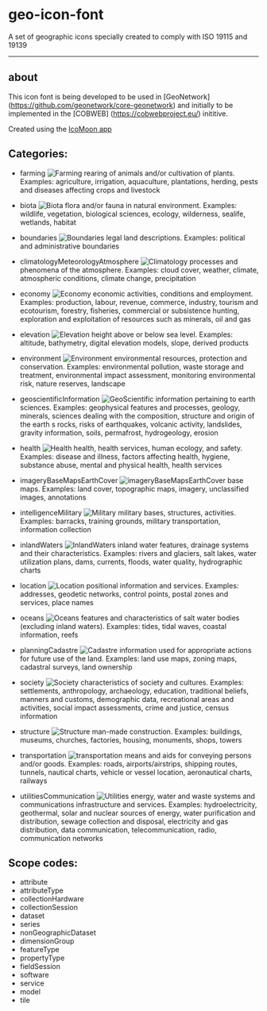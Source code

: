# geo-icon-font
A set of geographic icons specially created to comply with ISO 19115 and 19139

---

about
-----

This icon font is being developed to be used in [GeoNetwork] (https://github.com/geonetwork/core-geonetwork) and initially to be implemented in the [COBWEB] (https://cobwebproject.eu/) inititive.

Created using the [IcoMoon app](https://icomoon.io/app)

Categories:
-----
* farming
![Farming](https://cloud.githubusercontent.com/assets/1844096/9907996/db3c0414-5c91-11e5-8a9b-0cf343720b40.png)
rearing of animals and/or cultivation of plants. Examples: agriculture, irrigation, aquaculture, plantations, herding, pests and diseases affecting crops and livestock

* biota
![Biota](https://cloud.githubusercontent.com/assets/1844096/9907969/daac6228-5c91-11e5-87ec-8b4c81c2b38c.png)
flora and/or fauna in natural environment. Examples: wildlife, vegetation, biological sciences, ecology, wilderness, sealife, wetlands, habitat

* boundaries
![Boundaries](https://cloud.githubusercontent.com/assets/1844096/9907977/dadd6c42-5c91-11e5-9ca5-2200912cf18a.png)
legal land descriptions. Examples: political and administrative boundaries

* climatologyMeteorologyAtmosphere
![Climatology](https://cloud.githubusercontent.com/assets/1844096/9907997/db3facea-5c91-11e5-984b-1c84a0e74715.png)
processes and phenomena of the atmosphere. Examples: cloud cover, weather, climate, atmospheric conditions, climate change, precipitation

* economy
![Economy](https://cloud.githubusercontent.com/assets/1844096/9907967/daa71692-5c91-11e5-877d-5ddc99eaedb5.png)
economic activities, conditions and employment. Examples: production, labour, revenue, commerce, industry, tourism and ecotourism, forestry, fisheries, commercial or subsistence hunting, exploration and exploitation of resources such as minerals, oil and gas

* elevation
![Elevation](https://cloud.githubusercontent.com/assets/1844096/9907980/dadee022-5c91-11e5-8b03-bee8e9496a38.png)
height above or below sea level. Examples: altitude, bathymetry, digital elevation models, slope, derived products

* environment
![Environment](https://cloud.githubusercontent.com/assets/1844096/9907970/daad5eda-5c91-11e5-91bc-fe60f582e523.png)
environmental resources, protection and conservation. Examples: environmental pollution, waste storage and treatment, environmental impact assessment, monitoring environmental risk, nature reserves, landscape

* geoscientificInformation
![GeoScientific](https://cloud.githubusercontent.com/assets/1844096/9907986/daf9308a-5c91-11e5-9830-2e7c5f826d54.png)
information pertaining to earth sciences. Examples: geophysical features and processes, geology, minerals, sciences dealing with the composition, structure and origin of the earth s rocks, risks of earthquakes, volcanic activity, landslides, gravity information, soils, permafrost, hydrogeology, erosion

* health
![Health](https://cloud.githubusercontent.com/assets/1844096/9907984/daf61148-5c91-11e5-9164-920a1c69923a.png)
health, health services, human ecology, and safety. Examples: disease and illness, factors affecting health, hygiene, substance abuse, mental and physical health, health services

* imageryBaseMapsEarthCover
![imageryBaseMapsEarthCover](https://cloud.githubusercontent.com/assets/1844096/9907989/db047562-5c91-11e5-933e-2cc4f2e3cd62.png)
base maps. Examples: land cover, topographic maps, imagery, unclassified images, annotations

* intelligenceMilitary
![Military](https://cloud.githubusercontent.com/assets/1844096/9907994/db2d4fdc-5c91-11e5-9fa8-821a19bf37df.png)
military bases, structures, activities. Examples: barracks, training grounds, military transportation, information collection

* inlandWaters
![InlandWaters](https://cloud.githubusercontent.com/assets/1844096/9908000/db46f8ba-5c91-11e5-9d66-cf217a6248d9.png)
inland water features, drainage systems and their characteristics. Examples: rivers and glaciers, salt lakes, water utilization plans, dams, currents, floods, water quality, hydrographic charts

* location
![Location](https://cloud.githubusercontent.com/assets/1844096/9907988/db00a73e-5c91-11e5-98a3-3949ada8eafe.png)
positional information and services. Examples: addresses, geodetic networks, control points, postal zones and services, place names

* oceans
![Oceans](https://cloud.githubusercontent.com/assets/1844096/9907995/db2ee09a-5c91-11e5-8246-912149ab0b08.png)
features and characteristics of salt water bodies (excluding inland waters). Examples: tides, tidal waves, coastal information, reefs

* planningCadastre
![Cadastre](https://cloud.githubusercontent.com/assets/1844096/9907968/daa99e12-5c91-11e5-92ae-794e00f27781.png)
information used for appropriate actions for future use of the land. Examples: land use maps, zoning maps, cadastral surveys, land ownership

* society
![Society](https://cloud.githubusercontent.com/assets/1844096/9907993/db2c3340-5c91-11e5-97cb-698ac31ec85d.png)
characteristics of society and cultures. Examples: settlements, anthropology, archaeology, education, traditional beliefs, manners and customs, demographic data, recreational areas and activities, social impact assessments, crime and justice, census information

* structure
![Structure](https://cloud.githubusercontent.com/assets/1844096/9907990/db2a47d8-5c91-11e5-9ca6-d79129754d2e.png)
man-made construction. Examples: buildings, museums, churches, factories, housing, monuments, shops, towers

* transportation
![transportation](https://cloud.githubusercontent.com/assets/1844096/9907999/db42f396-5c91-11e5-9229-6a2500fab101.png)
means and aids for conveying persons and/or goods. Examples: roads, airports/airstrips, shipping routes, tunnels, nautical charts, vehicle or vessel location, aeronautical charts, railways

* utilitiesCommunication
![Utilities](https://cloud.githubusercontent.com/assets/1844096/9907998/db400f0a-5c91-11e5-896e-d1e9e8fb8a15.png)
energy, water and waste systems and communications infrastructure and services. Examples: hydroelectricity, geothermal, solar and nuclear sources of energy, water purification and distribution, sewage collection and disposal, electricity and gas distribution, data communication, telecommunication, radio, communication networks

Scope codes:
-----

* attribute
* attributeType
* collectionHardware
* collectionSession
* dataset
* series
* nonGeographicDataset
* dimensionGroup
* featureType
* propertyType
* fieldSession
* software
* service
* model
* tile
